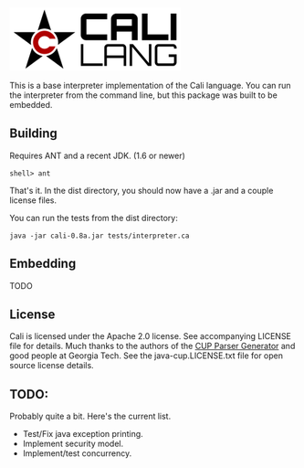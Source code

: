 ![alt tag](cali.lang.base/docs/img/logo.png)

This is a base interpreter implementation of the Cali language. You can run the interpreter from the command line, but this package was built to be embedded.

## Building
Requires ANT and a recent JDK. (1.6 or newer)

```
shell> ant
```

That's it. In the dist directory, you should now have a .jar and a couple license files.

You can run the tests from the dist directory:
```
java -jar cali-0.8a.jar tests/interpreter.ca
```


## Embedding
TODO

## License
Cali is licensed under the Apache 2.0 license. See accompanying LICENSE file for details. Much thanks to the authors of the [CUP Parser Generator](http://www2.cs.tum.edu/projects/cup/install.php) and good people at Georgia Tech. See the java-cup.LICENSE.txt file for open source license details.

## TODO:
Probably quite a bit. Here's the current list.
* Test/Fix java exception printing.
* Implement security model.
* Implement/test concurrency.
